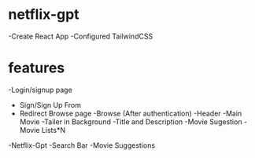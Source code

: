 
# netflix-gpt

-Create React App
-Configured TailwindCSS




# features
-Login/signup page
   - Sign/Sign Up From
   - Redirect Browse page
-Browse (After authentication)
  -Header
  -Main Movie
     -Tailer in Background
     -Title and Description
     -Movie Sugestion
       -Movie Lists*N


-Netflix-Gpt
  -Search Bar
  -Movie Suggestions       